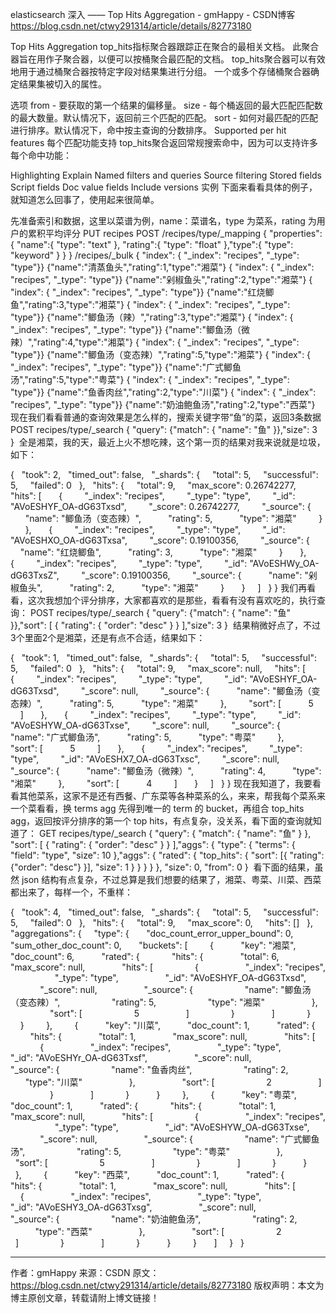 

elasticsearch 深入 —— Top Hits Aggregation - gmHappy - CSDN博客 https://blog.csdn.net/ctwy291314/article/details/82773180

Top Hits Aggregation
top_hits指标聚合器跟踪正在聚合的最相关文档。 此聚合器旨在用作子聚合器，以便可以按桶聚合最匹配的文档。
top_hits聚合器可以有效地用于通过桶聚合器按特定字段对结果集进行分组。 一个或多个存储桶聚合器确定结果集被切入的属性。

选项
from - 要获取的第一个结果的偏移量。
size - 每个桶返回的最大匹配匹配数的最大数量。默认情况下，返回前三个匹配的匹配。
sort - 如何对最匹配的匹配进行排序。默认情况下，命中按主查询的分数排序。
Supported per hit features 每个匹配功能支持
top_hits聚合返回常规搜索命中，因为可以支持许多每个命中功能：

Highlighting
Explain
Named filters and queries
Source filtering
Stored fields
Script fields
Doc value fields
Include versions
实例
下面来看看具体的例子，就知道怎么回事了，使用起来很简单。

先准备索引和数据，这里以菜谱为例，name：菜谱名，type 为菜系，rating 为用户的累积平均评分
PUT recipes
POST /recipes/type/_mapping
{
  "properties": {
    "name":{
      "type": "text"
    },
    "rating":{
      "type": "float"
    },"type":{
      "type": "keyword"
    }
  }
}
/recipes/_bulk
{ "index":  { "_index": "recipes", "_type": "type"}}
{"name":"清蒸鱼头","rating":1,"type":"湘菜"}
{ "index":  { "_index": "recipes", "_type": "type"}} 
{"name":"剁椒鱼头","rating":2,"type":"湘菜"}
{ "index":  { "_index": "recipes", "_type": "type"}} 
{"name":"红烧鲫鱼","rating":3,"type":"湘菜"}
{ "index":  { "_index": "recipes", "_type": "type"}} 
{"name":"鲫鱼汤（辣）","rating":3,"type":"湘菜"}
{ "index":  { "_index": "recipes", "_type": "type"}} 
{"name":"鲫鱼汤（微辣）","rating":4,"type":"湘菜"}
{ "index":  { "_index": "recipes", "_type": "type"}} 
{"name":"鲫鱼汤（变态辣）","rating":5,"type":"湘菜"}
{ "index":  { "_index": "recipes", "_type": "type"}} 
{"name":"广式鲫鱼汤","rating":5,"type":"粤菜"}
{ "index":  { "_index": "recipes", "_type": "type"}} 
{"name":"鱼香肉丝","rating":2,"type":"川菜"}
{ "index":  { "_index": "recipes", "_type": "type"}} 
{"name":"奶油鲍鱼汤","rating":2,"type":"西菜"}
现在我们看看普通的查询效果是怎么样的，搜索关键字带“鱼”的菜，返回3条数据
POST recipes/type/_search
{
  "query": {"match": {
    "name": "鱼"
  }},"size": 3
} 
全是湘菜，我的天，最近上火不想吃辣，这个第一页的结果对我来说就是垃圾，如下：

{
  "took": 2,
  "timed_out": false,
  "_shards": {
    "total": 5,
    "successful": 5,
    "failed": 0
  },
  "hits": {
    "total": 9,
    "max_score": 0.26742277,
    "hits": [
      {
        "_index": "recipes",
        "_type": "type",
        "_id": "AVoESHYF_OA-dG63Txsd",
        "_score": 0.26742277,
        "_source": {
          "name": "鲫鱼汤（变态辣）",
          "rating": 5,
          "type": "湘菜"
        }
      },
      {
        "_index": "recipes",
        "_type": "type",
        "_id": "AVoESHXO_OA-dG63Txsa",
        "_score": 0.19100356,
        "_source": {
          "name": "红烧鲫鱼",
          "rating": 3,
          "type": "湘菜"
        }
      },
      {
        "_index": "recipes",
        "_type": "type",
        "_id": "AVoESHWy_OA-dG63TxsZ",
        "_score": 0.19100356,
        "_source": {
          "name": "剁椒鱼头",
          "rating": 2,
          "type": "湘菜"
        }
      }
    ]
  }
}
我们再看看，这次我想加个评分排序，大家都喜欢的是那些，看看有没有喜欢吃的，执行查询：
POST recipes/type/_search
{
  "query": {"match": {
    "name": "鱼"
  }},"sort": [
    {
      "rating": {
        "order": "desc"
      }
    }
  ],"size": 3
} 
结果稍微好点了，不过3个里面2个是湘菜，还是有点不合适，结果如下：

{
  "took": 1,
  "timed_out": false,
  "_shards": {
    "total": 5,
    "successful": 5,
    "failed": 0
  },
  "hits": {
    "total": 9,
    "max_score": null,
    "hits": [
      {
        "_index": "recipes",
        "_type": "type",
        "_id": "AVoESHYF_OA-dG63Txsd",
        "_score": null,
        "_source": {
          "name": "鲫鱼汤（变态辣）",
          "rating": 5,
          "type": "湘菜"
        },
        "sort": [
          5
        ]
      },
      {
        "_index": "recipes",
        "_type": "type",
        "_id": "AVoESHYW_OA-dG63Txse",
        "_score": null,
        "_source": {
          "name": "广式鲫鱼汤",
          "rating": 5,
          "type": "粤菜"
        },
        "sort": [
          5
        ]
      },
      {
        "_index": "recipes",
        "_type": "type",
        "_id": "AVoESHX7_OA-dG63Txsc",
        "_score": null,
        "_source": {
          "name": "鲫鱼汤（微辣）",
          "rating": 4,
          "type": "湘菜"
        },
        "sort": [
          4
        ]
      }
    ]
  }
}
现在我知道了，我要看看其他菜系，这家不是还有西餐、广东菜等各种菜系的么，来来，帮我每个菜系来一个菜看看，换 terms agg 先得到唯一的 term 的 bucket，再组合 top_hits agg，返回按评分排序的第一个 top hits，有点复杂，没关系，看下面的查询就知道了：
GET recipes/type/_search
{
  "query": {
    "match": {
      "name": "鱼"
    }
  },
  "sort": [
    {
      "rating": {
        "order": "desc"
      }
    }
  ],"aggs": {
    "type": {
      "terms": {
        "field": "type",
        "size": 10
      },"aggs": {
        "rated": {
          "top_hits": {
            "sort": [{
              "rating": {"order": "desc"}
            }], 
            "size": 1
          }
        }
      }
    }
  }, 
  "size": 0,
  "from": 0
} 
看下面的结果，虽然 json 结构有点复杂，不过总算是我们想要的结果了，湘菜、粤菜、川菜、西菜都出来了，每样一个，不重样：

{
  "took": 4,
  "timed_out": false,
  "_shards": {
    "total": 5,
    "successful": 5,
    "failed": 0
  },
  "hits": {
    "total": 9,
    "max_score": 0,
    "hits": []
  },
  "aggregations": {
    "type": {
      "doc_count_error_upper_bound": 0,
      "sum_other_doc_count": 0,
      "buckets": [
        {
          "key": "湘菜",
          "doc_count": 6,
          "rated": {
            "hits": {
              "total": 6,
              "max_score": null,
              "hits": [
                {
                  "_index": "recipes",
                  "_type": "type",
                  "_id": "AVoESHYF_OA-dG63Txsd",
                  "_score": null,
                  "_source": {
                    "name": "鲫鱼汤（变态辣）",
                    "rating": 5,
                    "type": "湘菜"
                  },
                  "sort": [
                    5
                  ]
                }
              ]
            }
          }
        },
        {
          "key": "川菜",
          "doc_count": 1,
          "rated": {
            "hits": {
              "total": 1,
              "max_score": null,
              "hits": [
                {
                  "_index": "recipes",
                  "_type": "type",
                  "_id": "AVoESHYr_OA-dG63Txsf",
                  "_score": null,
                  "_source": {
                    "name": "鱼香肉丝",
                    "rating": 2,
                    "type": "川菜"
                  },
                  "sort": [
                    2
                  ]
                }
              ]
            }
          }
        },
        {
          "key": "粤菜",
          "doc_count": 1,
          "rated": {
            "hits": {
              "total": 1,
              "max_score": null,
              "hits": [
                {
                  "_index": "recipes",
                  "_type": "type",
                  "_id": "AVoESHYW_OA-dG63Txse",
                  "_score": null,
                  "_source": {
                    "name": "广式鲫鱼汤",
                    "rating": 5,
                    "type": "粤菜"
                  },
                  "sort": [
                    5
                  ]
                }
              ]
            }
          }
        },
        {
          "key": "西菜",
          "doc_count": 1,
          "rated": {
            "hits": {
              "total": 1,
              "max_score": null,
              "hits": [
                {
                  "_index": "recipes",
                  "_type": "type",
                  "_id": "AVoESHY3_OA-dG63Txsg",
                  "_score": null,
                  "_source": {
                    "name": "奶油鲍鱼汤",
                    "rating": 2,
                    "type": "西菜"
                  },
                  "sort": [
                    2
                  ]
                }
              ]
            }
          }
        }
      ]
    }
  }

--------------------- 
作者：gmHappy 
来源：CSDN 
原文：https://blog.csdn.net/ctwy291314/article/details/82773180 
版权声明：本文为博主原创文章，转载请附上博文链接！